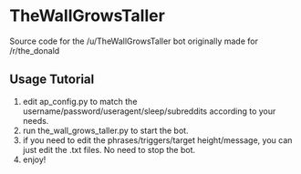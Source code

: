 # TheWallGrowsTaller
Source code for the /u/TheWallGrowsTaller bot originally made for /r/the_donald

## Usage Tutorial
1. edit ap_config.py to match the username/password/useragent/sleep/subreddits according to your needs.
2. run the_wall_grows_taller.py to start the bot.
3. if you need to edit the phrases/triggers/target height/message, you can just edit the .txt files. No need to stop the bot.
4. enjoy!
